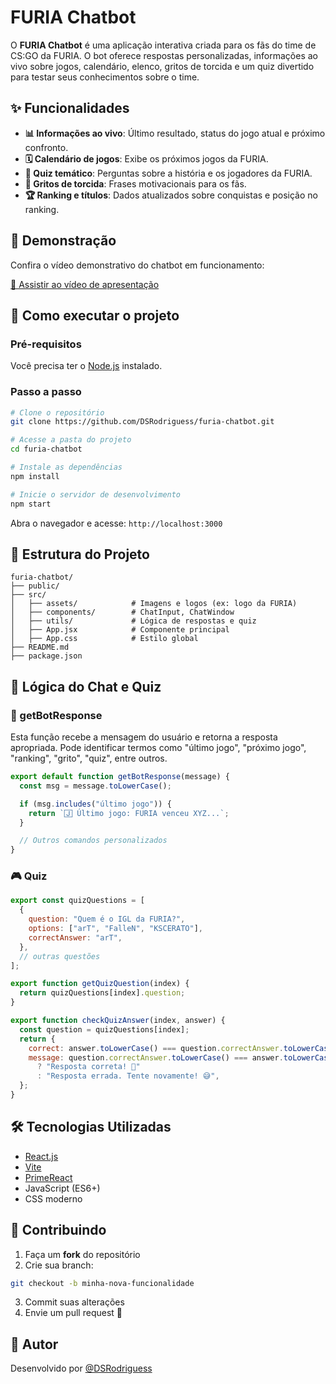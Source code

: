 
# FURIA Chatbot

O **FURIA Chatbot** é uma aplicação interativa criada para os fãs do time de CS:GO da FURIA. O bot oferece respostas personalizadas, informações ao vivo sobre jogos, calendário, elenco, gritos de torcida e um quiz divertido para testar seus conhecimentos sobre o time.

## ✨ Funcionalidades

- **📊 Informações ao vivo**: Último resultado, status do jogo atual e próximo confronto.
- **🗓️ Calendário de jogos**: Exibe os próximos jogos da FURIA.
- **🎯 Quiz temático**: Perguntas sobre a história e os jogadores da FURIA.
- **📣 Gritos de torcida**: Frases motivacionais para os fãs.
- **🏆 Ranking e títulos**: Dados atualizados sobre conquistas e posição no ranking.

## 🧪 Demonstração

Confira o vídeo demonstrativo do chatbot em funcionamento:

[🎥 Assistir ao vídeo de apresentação](https://link-do-video.com)

## 🚀 Como executar o projeto

### Pré-requisitos

Você precisa ter o [Node.js](https://nodejs.org/) instalado.

### Passo a passo

```bash
# Clone o repositório
git clone https://github.com/DSRodriguess/furia-chatbot.git

# Acesse a pasta do projeto
cd furia-chatbot

# Instale as dependências
npm install

# Inicie o servidor de desenvolvimento
npm start
```

Abra o navegador e acesse: `http://localhost:3000`

## 🧩 Estrutura do Projeto

```
furia-chatbot/
├── public/
├── src/
│   ├── assets/            # Imagens e logos (ex: logo da FURIA)
│   ├── components/        # ChatInput, ChatWindow
│   ├── utils/             # Lógica de respostas e quiz
│   ├── App.jsx            # Componente principal
│   ├── App.css            # Estilo global
├── README.md
├── package.json
```

## 🧠 Lógica do Chat e Quiz

### 🔁 getBotResponse

Esta função recebe a mensagem do usuário e retorna a resposta apropriada. Pode identificar termos como "último jogo", "próximo jogo", "ranking", "grito", "quiz", entre outros.

```javascript
export default function getBotResponse(message) {
  const msg = message.toLowerCase();

  if (msg.includes("último jogo")) {
    return `🄹 Último jogo: FURIA venceu XYZ...`;
  }

  // Outros comandos personalizados
}
```

### 🎮 Quiz

```javascript
export const quizQuestions = [
  {
    question: "Quem é o IGL da FURIA?",
    options: ["arT", "FalleN", "KSCERATO"],
    correctAnswer: "arT",
  },
  // outras questões
];

export function getQuizQuestion(index) {
  return quizQuestions[index].question;
}

export function checkQuizAnswer(index, answer) {
  const question = quizQuestions[index];
  return {
    correct: answer.toLowerCase() === question.correctAnswer.toLowerCase(),
    message: question.correctAnswer.toLowerCase() === answer.toLowerCase()
      ? "Resposta correta! 🎉"
      : "Resposta errada. Tente novamente! 😅",
  };
}
```

## 🛠 Tecnologias Utilizadas

- [React.js](https://reactjs.org/)
- [Vite](https://vitejs.dev/)
- [PrimeReact](https://primereact.org/)
- JavaScript (ES6+)
- CSS moderno

## 🤝 Contribuindo

1. Faça um **fork** do repositório
2. Crie sua branch:

```bash
git checkout -b minha-nova-funcionalidade
```

3. Commit suas alterações
4. Envie um pull request 🚀


## 👤 Autor

Desenvolvido por [@DSRodriguess](https://github.com/DSRodriguess)
